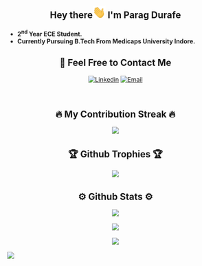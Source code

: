  ### <h2 align="center">Hey there<img src="https://raw.githubusercontent.com/ABSphreak/ABSphreak/master/gifs/Hi.gif" width="30px"> I'm Parag Durafe
 
 <h4>   
    
- 2<sup>nd</sup> Year ECE Student.
- Currently Pursuing **B.Tech From **Medicaps University** Indore.**

<h4/> 

### <h2 align="center">🤳 Feel Free to **Contact Me**</h2>
<body>
    <div class="img1">
<p align='center'>
<a href="https://www.linkedin.com/in/parag-durafe-b991b1191/" target="_blank"><img src="https://icons.iconarchive.com/icons/alecive/flatwoken/64/Apps-Linkedin-icon.png" width="47" alt="Linkedin"></a>         
<a href="mailto:paragdurafe25@gmail.com" target="_blank"><img src="'https://cdn.jsdelivr.net/npm/simple-icons@3.0.1/icons/gmail.svg" width="52" alt="Email"></a>
<p/>
</div>
</body>
   
 <br/>
 
### <h2 align="center">🔥 My Contribution Streak 🔥</h2>
<p align="center">
  <a href="https://github-readme-streak-stats.herokuapp.com/?user=ParagD25&theme=chartreuse-dark&hide_border=true&background=0D1117&stroke=0000">
    <img src="https://github-readme-streak-stats.herokuapp.com/?user=ParagD25&theme=chartreuse-dark&hide_border=true&background=0D1117&stroke=0000"/>
    
  </a>
    
### <h2 align="center">🏆 Github Trophies 🏆</h2>
<p align="center">
  <a href="https://github-profile-trophy.vercel.app/?username=ParagD25&theme=darkhub&no-frame=true" target="_blank">
    <img src="https://github-profile-trophy.vercel.app/?username=ParagD25&theme=darkhub&no-frame=true"/>
 </a>
</p>
    
### <h2 align="center">⚙️ Github Stats ⚙️</h2>   
<p align="center">
<img src="https://activity-graph.herokuapp.com/graph?username=ParagD25&theme=react-dark" />
</p>

<p align="center">
<img src="https://github-readme-stats.vercel.app/api?username=ParagD25&hide=contribs&show_icons=true&theme=chartreuse-dark" />
</p>

<p align="center">
<img src="https://github-readme-stats.vercel.app/api/top-langs/?username=ParagD25&theme=chartreuse-dark&layout=compact" />
</p>

![](https://komarev.com/ghpvc/?username=ParagD25)<br/>







